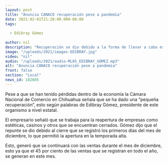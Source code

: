 ```yaml
---
layout: post
title: "Anuncia CANACO recuperación pese a pandemia"
date: 2021-02-01T21:28:00.000-06:00
tags:
  
  - Edibray Gómez
  
author: nil
description: "Recuperación se dio debido a la forma de llevar a cabo estrategias dentro de la pandemia."
image: "/uploads/2021/images-EDIBRAY.jpg"
video: "nil"
audio: "/uploads/2021/audio-ML05_EDIBRAY_GOMEZ.mp3"
alt: "Anuncia CANACO recuperación pese a pandemia"
front: false
section: "Local"
news_id: 182605
---
```


Pese a que se han tenido pérdidas dentro de la economía la Cámara Nacional de Comercio en Chihuahua señala que se ha dado una “pequeña recuperación”, esto según palabras de Edibray Gómez, presidente de este organismo a nivel estatal.

El empresario señaló que se trabaja para la reapertura de empresas como estéticas, casinos y otros que se encuentran cerrados. Gómez dijo que el repunte se dio debido al cierre que se registró los primeros días del mes de diciembre, lo que permitió la apertura en la temporada alta.

Esto, generó que se continuará con las ventas durante el mes de diciembre, esto ya que el 45 por ciento de las ventas que se registran en todo el año, se generan en este mes.